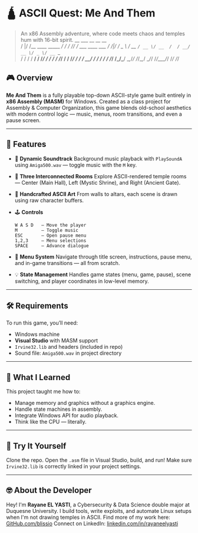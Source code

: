 # 🛕 ASCII Quest: Me And Them

> An x86 Assembly adventure, where code meets chaos and temples hum with 16-bit spirit.
     __  ___                        __   __  __                 
   /  |/  /__     ____ _____  ____/ /  / /_/ /_  ___  ____ ___ 
  / /|_/ / _ \   / __ `/ __ \/ __  /  / __/ __ \/ _ \/ __ `__ \
 / /  / /  __/  / /_/ / / / / /_/ /  / /_/ / / /  __/ / / / / /
/_/  /_/\___/   \__,_/_/ /_/\__,_/   \__/_/ /_/\___/_/ /_/ /_/

## 🎮 Overview

**Me And Them** is a fully playable top-down ASCII-style game built entirely in **x86 Assembly (MASM)** for Windows. Created as a class project for Assembly & Computer Organization, this game blends old-school aesthetics with modern control logic — music, menus, room transitions, and even a pause screen.

---

## 🧠 Features

* 🎵 **Dynamic Soundtrack**
  Background music playback with `PlaySoundA` using `Amiga500.wav` — toggle music with the `M` key.

* 🧭 **Three Interconnected Rooms**
  Explore ASCII-rendered temple rooms — Center (Main Hall), Left (Mystic Shrine), and Right (Ancient Gate).

* 🎨 **Handcrafted ASCII Art**
  From walls to altars, each scene is drawn using raw character buffers.

* 🕹️ **Controls**

  ```
  W A S D   — Move the player  
  M         — Toggle music  
  ESC       — Open pause menu  
  1,2,3     — Menu selections  
  SPACE     — Advance dialogue
  ```

* 💾 **Menu System**
  Navigate through title screen, instructions, pause menu, and in-game transitions — all from scratch.

* 💡 **State Management**
  Handles game states (menu, game, pause), scene switching, and player coordinates in low-level memory.

---

## 🛠 Requirements

To run this game, you’ll need:

* Windows machine
* **Visual Studio** with MASM support
* `Irvine32.lib` and headers (included in repo)
* Sound file: `Amiga500.wav` in project directory

---

## 🧠 What I Learned

This project taught me how to:

* Manage memory and graphics without a graphics engine.
* Handle state machines in assembly.
* Integrate Windows API for audio playback.
* Think like the CPU — literally.

---

## 🚀 Try It Yourself

Clone the repo.
Open the `.asm` file in Visual Studio, build, and run!
Make sure `Irvine32.lib` is correctly linked in your project settings.

---

## 🤓 About the Developer

Hey! I'm **Rayane EL YASTI**, a Cybersecurity & Data Science double major at Duquesne University. I build tools, write exploits, and automate Linux setups when I'm not drawing temples in ASCII.
Find more of my work here: [GitHub.com/blissio](https://github.com/blissio)
Connect on LinkedIn: [linkedin.com/in/rayaneelyasti](https://www.linkedin.com/in/rayaneelyasti/)

